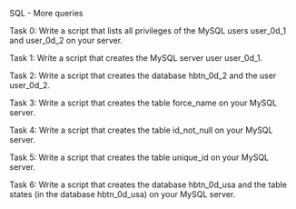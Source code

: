 SQL - More queries

Task 0: Write a script that lists all privileges of the MySQL users user_0d_1 and user_0d_2 on your server.

Task 1: Write a script that creates the MySQL server user user_0d_1. 

Task 2: Write a script that creates the database hbtn_0d_2 and the user user_0d_2.

Task 3: Write a script that creates the table force_name on your MySQL server.

Task 4: Write a script that creates the table id_not_null on your MySQL server.

Task 5: Write a script that creates the table unique_id on your MySQL server.

Task 6: Write a script that creates the database hbtn_0d_usa and the table states (in the database hbtn_0d_usa) on your MySQL server.